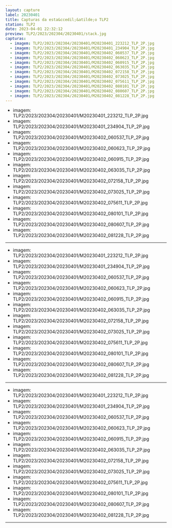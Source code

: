 ```yaml
---
layout: capture
label: 20230401
title: Capturas da esta&ccedil;&atilde;o TLP2
station: TLP2
date: 2023-04-01 22:32:12
preview: TLP2/2023/202304/20230401/stack.jpg
capturas:
  - imagem: TLP2/2023/202304/20230401/M20230401_223212_TLP_2P.jpg
  - imagem: TLP2/2023/202304/20230401/M20230401_234904_TLP_2P.jpg
  - imagem: TLP2/2023/202304/20230401/M20230402_060537_TLP_2P.jpg
  - imagem: TLP2/2023/202304/20230401/M20230402_060623_TLP_2P.jpg
  - imagem: TLP2/2023/202304/20230401/M20230402_060915_TLP_2P.jpg
  - imagem: TLP2/2023/202304/20230401/M20230402_063035_TLP_2P.jpg
  - imagem: TLP2/2023/202304/20230401/M20230402_072158_TLP_2P.jpg
  - imagem: TLP2/2023/202304/20230401/M20230402_073025_TLP_2P.jpg
  - imagem: TLP2/2023/202304/20230401/M20230402_075611_TLP_2P.jpg
  - imagem: TLP2/2023/202304/20230401/M20230402_080101_TLP_2P.jpg
  - imagem: TLP2/2023/202304/20230401/M20230402_080607_TLP_2P.jpg
  - imagem: TLP2/2023/202304/20230401/M20230402_081228_TLP_2P.jpg
---
```

  - imagem: TLP2/2023/202304/20230401/M20230401_223212_TLP_2P.jpg
  - imagem: TLP2/2023/202304/20230401/M20230401_234904_TLP_2P.jpg
  - imagem: TLP2/2023/202304/20230401/M20230402_060537_TLP_2P.jpg
  - imagem: TLP2/2023/202304/20230401/M20230402_060623_TLP_2P.jpg
  - imagem: TLP2/2023/202304/20230401/M20230402_060915_TLP_2P.jpg
  - imagem: TLP2/2023/202304/20230401/M20230402_063035_TLP_2P.jpg
  - imagem: TLP2/2023/202304/20230401/M20230402_072158_TLP_2P.jpg
  - imagem: TLP2/2023/202304/20230401/M20230402_073025_TLP_2P.jpg
  - imagem: TLP2/2023/202304/20230401/M20230402_075611_TLP_2P.jpg
  - imagem: TLP2/2023/202304/20230401/M20230402_080101_TLP_2P.jpg
  - imagem: TLP2/2023/202304/20230401/M20230402_080607_TLP_2P.jpg
  - imagem: TLP2/2023/202304/20230401/M20230402_081228_TLP_2P.jpg
---
  - imagem: TLP2/2023/202304/20230401/M20230401_223212_TLP_2P.jpg
  - imagem: TLP2/2023/202304/20230401/M20230401_234904_TLP_2P.jpg
  - imagem: TLP2/2023/202304/20230401/M20230402_060537_TLP_2P.jpg
  - imagem: TLP2/2023/202304/20230401/M20230402_060623_TLP_2P.jpg
  - imagem: TLP2/2023/202304/20230401/M20230402_060915_TLP_2P.jpg
  - imagem: TLP2/2023/202304/20230401/M20230402_063035_TLP_2P.jpg
  - imagem: TLP2/2023/202304/20230401/M20230402_072158_TLP_2P.jpg
  - imagem: TLP2/2023/202304/20230401/M20230402_073025_TLP_2P.jpg
  - imagem: TLP2/2023/202304/20230401/M20230402_075611_TLP_2P.jpg
  - imagem: TLP2/2023/202304/20230401/M20230402_080101_TLP_2P.jpg
  - imagem: TLP2/2023/202304/20230401/M20230402_080607_TLP_2P.jpg
  - imagem: TLP2/2023/202304/20230401/M20230402_081228_TLP_2P.jpg
---
  - imagem: TLP2/2023/202304/20230401/M20230401_223212_TLP_2P.jpg
  - imagem: TLP2/2023/202304/20230401/M20230401_234904_TLP_2P.jpg
  - imagem: TLP2/2023/202304/20230401/M20230402_060537_TLP_2P.jpg
  - imagem: TLP2/2023/202304/20230401/M20230402_060623_TLP_2P.jpg
  - imagem: TLP2/2023/202304/20230401/M20230402_060915_TLP_2P.jpg
  - imagem: TLP2/2023/202304/20230401/M20230402_063035_TLP_2P.jpg
  - imagem: TLP2/2023/202304/20230401/M20230402_072158_TLP_2P.jpg
  - imagem: TLP2/2023/202304/20230401/M20230402_073025_TLP_2P.jpg
  - imagem: TLP2/2023/202304/20230401/M20230402_075611_TLP_2P.jpg
  - imagem: TLP2/2023/202304/20230401/M20230402_080101_TLP_2P.jpg
  - imagem: TLP2/2023/202304/20230401/M20230402_080607_TLP_2P.jpg
  - imagem: TLP2/2023/202304/20230401/M20230402_081228_TLP_2P.jpg
---
